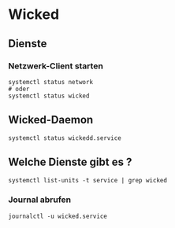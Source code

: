 # Wicked 

## Dienste

### Netzwerk-Client starten 

```
systemctl status network 
# oder 
systemctl status wicked 
```

## Wicked-Daemon 

```
systemctl status wickedd.service 
```

## Welche Dienste gibt es ? 

```
systemctl list-units -t service | grep wicked
```


### Journal abrufen 

```
journalctl -u wicked.service 
```
